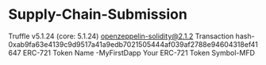 # Supply-Chain-Submission

Truffle v5.1.24 (core: 5.1.24)
openzeppelin-solidity@2.1.2
Transaction hash- 0xab9fa63e4139c9d9517a41a9edb7021505444af039af2788e94604318ef41647
ERC-721 Token Name -MyFirstDapp
Your ERC-721 Token Symbol-MFD
